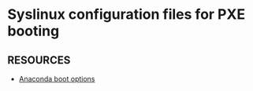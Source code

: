 # Syslinux configuration files for PXE booting

## RESOURCES
  - [Anaconda boot options](https://rhinstaller.github.io/anaconda/boot-options.html)

